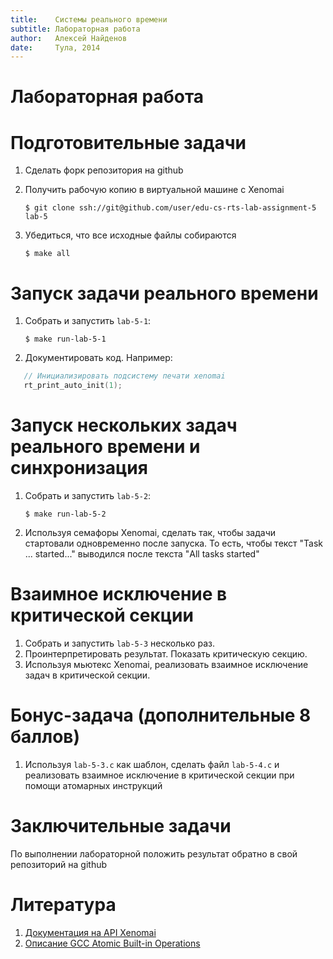 ```yaml
---
title:    Системы реального времени
subtitle: Лабораторная работа
author:   Алексей Найденов
date:     Тула, 2014
---
```

# Лабораторная работа

# Подготовительные задачи

1. Сделать форк репозитория на github
2. Получить рабочую копию в виртуальной машине с Xenomai

    ```shell
    $ git clone ssh://git@github.com/user/edu-cs-rts-lab-assignment-5 lab-5
    ```

3. Убедиться, что все исходные файлы собираются

    ```shell
    $ make all
    ```

# Запуск задачи реального времени

1. Собрать и запустить `lab-5-1`:

    ```shell
    $ make run-lab-5-1
    ```

2. Документировать код. Например:

```c
   // Инициализировать подсистему печати xenomai
   rt_print_auto_init(1);
```

# Запуск нескольких задач реального времени и синхронизация

1. Собрать и запустить `lab-5-2`:

    ```shell
    $ make run-lab-5-2
    ```

2. Используя семафоры Xenomai, сделать так, чтобы задачи стартовали
   одновременно после запуска. То есть, чтобы текст "Task ... started..."
	 выводился после текста "All tasks started"

# Взаимное исключение в критической секции

1. Собрать и запустить `lab-5-3` несколько раз.
2. Проинтерпретировать результат. Показать критическую секцию.
3. Используя мьютекс Xenomai, реализовать взаимное исключение задач
   в критической секции.

# Бонус-задача (дополнительные 8 баллов)

1. Используя `lab-5-3.c` как шаблон, сделать файл `lab-5-4.c` и реализовать
   взаимное исключение в критической секции при помощи атомарных инструкций

# Заключительные задачи

По выполнении лабораторной положить результат обратно в свой репозиторий на github

# Литература

1. [Документация на API Xenomai](http://www.xenomai.org/documentation/trunk/html/api/group__native.html)
2. [Описание GCC Atomic Built-in Operations](https://gcc.gnu.org/onlinedocs/gcc-4.1.2/gcc/Atomic-Builtins.html)
